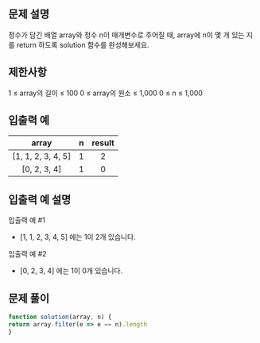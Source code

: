 ## 문제 설명
정수가 담긴 배열 array와 정수 n이 매개변수로 주어질 때, array에 n이 몇 개 있는 지를 return 하도록 solution 함수를 완성해보세요.

## 제한사항
1 ≤ array의 길이 ≤ 100
0 ≤ array의 원소 ≤ 1,000
0 ≤ n ≤ 1,000
## 입출력 예
array|n	|result
:--:|:--:|:--:
[1, 1, 2, 3, 4, 5]	|1	|2
[0, 2, 3, 4]	|1|	0

## 입출력 예 설명
입출력 예 #1

- [1, 1, 2, 3, 4, 5] 에는 1이 2개 있습니다.

입출력 예 #2

- [0, 2, 3, 4] 에는 1이 0개 있습니다.

## 문제 풀이
```js
function solution(array, n) {
return array.filter(e => e == n).length
}
```